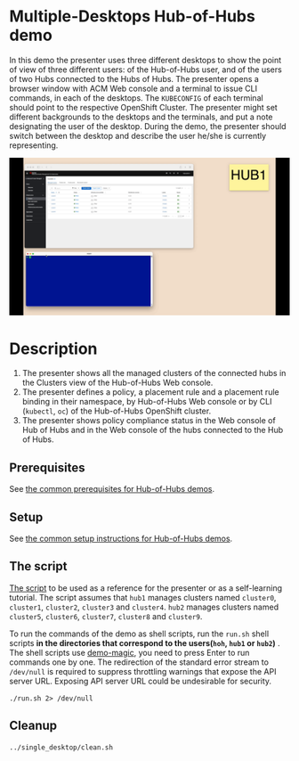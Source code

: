 # Multiple-Desktops Hub-of-Hubs demo

In this demo the presenter uses three different desktops to show the point of view of three different users:
of the Hub-of-Hubs user, and of the users of two Hubs connected to the Hubs of Hubs.
The presenter opens a browser window with ACM Web console and a terminal to issue CLI commands, in each of the desktops.
The `KUBECONFIG` of each terminal should point to the respective OpenShift Cluster.
The presenter might set different backgrounds to the desktops and the terminals, and put a note designating the user of
the desktop.
During the demo, the presenter should switch between the desktop and describe the user he/she is currently representing.

![Hub-of-Hubs Multiple Desktop, Cluster view](images/animation.gif)

# Description

1. The presenter shows all the managed clusters of the connected hubs in the Clusters view of the Hub-of-Hubs Web console.
1. The presenter defines a policy, a placement rule and a placement rule binding in their namespace, by Hub-of-Hubs Web console or
by CLI (`kubectl`, `oc`) of the Hub-of-Hubs OpenShift cluster.
1. The presenter shows policy compliance status in the Web console of Hub of Hubs and in the Web console of the hubs connected to the Hub of Hubs.

## Prerequisites

See [the common prerequisites for Hub-of-Hubs demos](../README.md#prerequisites).

## Setup

See [the common setup instructions for Hub-of-Hubs demos](../README.md#setup).

## The script

[The script](script.md) to be used as a reference for the presenter or as a self-learning tutorial.
The script assumes that `hub1` manages clusters named `cluster0`, `cluster1`,
`cluster2`, `cluster3` and `cluster4`.
`hub2` manages clusters named `cluster5`, `cluster6`, `cluster7`, `cluster8` and `cluster9`.

To run the commands of the demo as shell scripts, run the `run.sh` shell scripts
**in the directories that correspond to the users(`hoh`, `hub1` or `hub2`)** .
The shell scripts use [demo-magic](https://github.com/paxtonhare/demo-magic),
you need to press Enter to run commands one by one.
The redirection of the standard error stream to `/dev/null` is required to suppress
throttling warnings that expose the API server URL.
Exposing API server URL could be undesirable for security.

```
./run.sh 2> /dev/null
```

## Cleanup

```
../single_desktop/clean.sh
```
